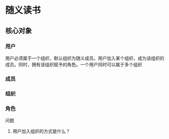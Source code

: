 # 随义读书

## 核心对象



### 用户

用户必须属于一个组织，默认组织为随义成员。用户加入某个组织，成为该组织的成员。同时，拥有该组织赋予的角色。一个用户同时可以属于多个组织

### 成员

### 组织

### 角色



问题

1. 用户加入组织的方式是什么？